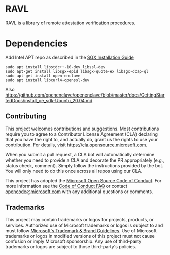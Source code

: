 # RAVL

RAVL is a library of remote attestation verification procedures.

# Dependencies

Add Intel APT repo as described in the [SGX Installation Guide](https://download.01.org/intel-sgx/latest/dcap-latest/linux/docs/Intel_SGX_SW_Installation_Guide_for_Linux.pdf)

```
sudo apt install libstdc++-10-dev libssl-dev
sudo apt-get install libsgx-epid libsgx-quote-ex libsgx-dcap-ql
sudo apt-get install open-enclave
sudo apt install libcurl4-openssl-dev
```

Also https://github.com/openenclave/openenclave/blob/master/docs/GettingStartedDocs/install_oe_sdk-Ubuntu_20.04.md


## Contributing

This project welcomes contributions and suggestions.  Most contributions require you to agree to a
Contributor License Agreement (CLA) declaring that you have the right to, and actually do, grant us
the rights to use your contribution. For details, visit https://cla.opensource.microsoft.com.

When you submit a pull request, a CLA bot will automatically determine whether you need to provide
a CLA and decorate the PR appropriately (e.g., status check, comment). Simply follow the instructions
provided by the bot. You will only need to do this once across all repos using our CLA.

This project has adopted the [Microsoft Open Source Code of Conduct](https://opensource.microsoft.com/codeofconduct/).
For more information see the [Code of Conduct FAQ](https://opensource.microsoft.com/codeofconduct/faq/) or
contact [opencode@microsoft.com](mailto:opencode@microsoft.com) with any additional questions or comments.

## Trademarks

This project may contain trademarks or logos for projects, products, or services. Authorized use of Microsoft
trademarks or logos is subject to and must follow
[Microsoft's Trademark & Brand Guidelines](https://www.microsoft.com/en-us/legal/intellectualproperty/trademarks/usage/general).
Use of Microsoft trademarks or logos in modified versions of this project must not cause confusion or imply Microsoft sponsorship.
Any use of third-party trademarks or logos are subject to those third-party's policies.
